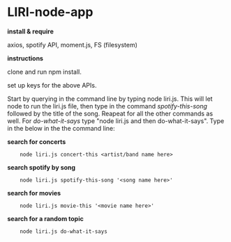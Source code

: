 # LIRI-node-app
**install & require**

axios, 
spotify API,
moment.js,
FS (filesystem)

**instructions**

clone and run npm install.

set up keys for the above APIs.

Start by querying in the command line by typing node liri.js. 
This will let node to run the liri.js file, then type in the command 
*spotify-this-song* followed by the title of the song. Reapeat for all the other commands
as well. For *do-what-it-says* type "node liri.js and then do-what-it-says". 
Type in the below in the the command line:

   **search for concerts**

        node liri.js concert-this <artist/band name here>

   **search spotify by song**

        node liri.js spotify-this-song '<song name here>'


   **search for movies**

        node liri.js movie-this '<movie name here>'

  **search for a random topic**

        node liri.js do-what-it-says

